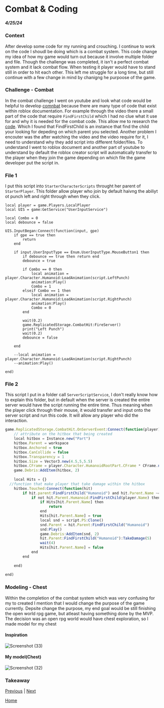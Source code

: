 # Combat & Coding
##### 4/25/24

### Context
After develop some code for my running and crouching. I continue to work on the code I shoudl be doing which is a combat system. This code change my idea of how my game would turn out because it involve multiple folder and file. Though the challenge was completed, it isn't a perfect combat system and it lack combat flow. When testing it player would have to stand still in order to hit each other. This left me struggle for a long time, but still continue with a few change in mind by chanigng he purpoose of the game. 

### Challenge - Combat
In the combat challenge I went on youtube and look what code would be helpful to develop [comnbat](https://www.youtube.com/watch?v=t-LTrFvlwiY) because there are many type of code that exist within roblox documentation. For example through the video there a small part of the code that require `FindFirstChild` which I had no clue what it use for and why it is needed for the combat code. This allow me to research the [code](https://create.roblox.com/docs/reference/engine/classes/Instance#FindFirstChild). Which I found that FindFirstChild is an instance that find the child your looking for depeding on which parent you selected. Another problem I encouter was the after watching the video and the video require for it, I need to understand why they add script into different folder/files. To understand I went to roblox document and another part of youtube to understand by default the roblox creator script will automatically transfer to the player when they join the game depending on which file the game developer put the script in.



### File 1
I put this script into `StarterCharacterScripts` throught her parent of `StarterPlayer`. This folder allow player who join by default haivng the abiliyt ot punch left and right through when they click.

```
local player = game.Players.LocalPlayer
local UIS = game:GetService("UserInputService")

local Combo = 0
local debounce = false

UIS.InputBegan:Connect(function(input, gpe)
	if gpe == true then 
		return 
	end 
	
	if input.UserInputType == Enum.UserInputType.MouseButton1 then 
		if debounce == true then return end
		debounce = true
		
		if Combo == 0 then 
			local animation = player.Character.Humanoid:LoadAnimation(script.LeftPunch)
			animation:Play()
			Combo = 1
		elseif Combo == 1 then
			local animation = player.Character.Humanoid:LoadAnimation(script.RightPunch)
			animation:Play()
			Combo = 0
		end
		
		wait(0.2)
		game.ReplicatedStorage.CombatHit:FireServer()
		print("Left Punch")
		wait(0.2)
		debounce = false
		
	end	
	
	--local animation = player.Character.Humanoid:LoadAnimation(script.RightPunch)
	--animation:Play()
	
end)
```

### File 2
This script I put in a folder call `ServerScriptService`, I don't really know how to explain this folder, but in default when the server is created the entire server would have the script running the entire time. Thus meaning when the player click through their mouse, it would transfer and input onto the server script and run this code. It will allow any player who did the interaction.
```js
game.ReplicatedStorage.CombatHit.OnServerEvent:Connect(function(player)
	// attribute on the hitbox that being created
	local hitbox = Instance.new("Part")
	hitbox.Parent = workspace 
	hitbox.Anchored = true
	hitbox.CanCollide = false
	hitbox.Transparency = 1
	hitbox.Size = Vector3.new(4.5,5,5.5)
	hitbox.CFrame = player.Character.HumanoidRootPart.CFrame * CFrame.new(0,0,-2)
	game.Debris:AddItem(hitbox, 2)
	
	local Hits = {}
  //function that make player that take damage within the hitbox
	hitbox.Touched:Connect(function(hit)
		if hit.parent:FindFirstChild("Humanoid") and hit.Parent.Name ~= player.Name then 
			if not hit.Parent.Humanoid:FindFirstChild(player.Name) then 
				if Hits[hit.Parent.Name] then
					return 
				end
				Hits[hit.Parent.Name] = true 
				local snd = script.PS:Clone()
				snd.Parent = hit.Parent:FindFirstChild("Humanoid")
				snd:Play()
				game.Debris:AddItem(snd, 2)
				hit.Parent:FindFirstChild("Humanoid"):TakeDamage(5)
				wait(4)
				Hits[hit.Parent.Name] = false
			end
		end
		
	end)
	
end)
```

### Modeling - Chest
Within the completion of the combat system which was very confusing for my to created I mention that I would change the purpose of the game currently. Depsite change the purpose, my end goal would be still finishing the open world rpg game, but atleast having something done by the MVP. The decision was an open rpg world would have chest exploration, so I made model for my chest

#### Inspiration
![Screenshot (33)](https://github.com/jimingz9380/apcsa-freedom-project/assets/91745086/3fd08ddd-7de8-4347-a02a-dbb1eebac079)

#### My model(Chest)

![Screenshot (32)](https://github.com/jimingz9380/apcsa-freedom-project/assets/91745086/9980d702-7fef-41a5-80c7-76f68b18f39e)

### Takeaway


[Previous](entry03.md) | [Next](entry05.md)

[Home](../README.md)
